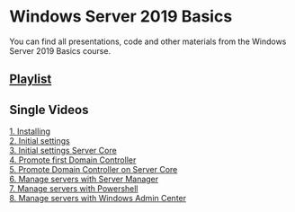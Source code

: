 # Windows Server 2019 Basics
You can find all presentations, code and other materials from the Windows Server 2019 Basics course.

## [Playlist](https://www.youtube.com/watch?v=VYMtcBBfgzo&list=PLBYrLLXZvp0yggdP-HU538lY7FERfO7mO)

## Single Videos
[1. Installing](https://youtu.be/VYMtcBBfgzo) <br />
[2. Initial settings](https://www.youtube.com/watch?v=76F7LlOy-lY) <br />
[3. Initial settings Server Core](https://youtu.be/lAw5i92AWXg) <br />
[4. Promote first Domain Controller](https://youtu.be/ZI1UwezXkdM) <br />
[5. Promote Domain Controller on Server Core](https://youtu.be/YIst4P0HG2E) <br />
[6. Manage servers with Server Manager](https://youtu.be/-1hmpZH64EE) <br />
[7. Manage servers with Powershell](https://youtu.be/C9OY_JDn8Vg) <br />
[8. Manage servers with Windows Admin Center](https://youtu.be/-Qm4YxAYFEg)

